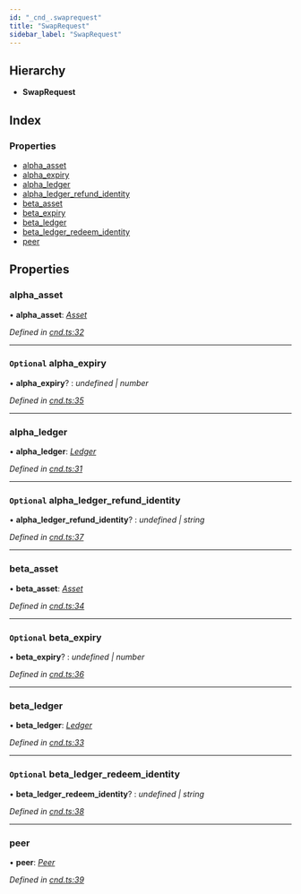 ```yaml
---
id: "_cnd_.swaprequest"
title: "SwapRequest"
sidebar_label: "SwapRequest"
---
```


## Hierarchy

* **SwapRequest**

## Index

### Properties

* [alpha_asset](_cnd_.swaprequest.md#alpha_asset)
* [alpha_expiry](_cnd_.swaprequest.md#optional-alpha_expiry)
* [alpha_ledger](_cnd_.swaprequest.md#alpha_ledger)
* [alpha_ledger_refund_identity](_cnd_.swaprequest.md#optional-alpha_ledger_refund_identity)
* [beta_asset](_cnd_.swaprequest.md#beta_asset)
* [beta_expiry](_cnd_.swaprequest.md#optional-beta_expiry)
* [beta_ledger](_cnd_.swaprequest.md#beta_ledger)
* [beta_ledger_redeem_identity](_cnd_.swaprequest.md#optional-beta_ledger_redeem_identity)
* [peer](_cnd_.swaprequest.md#peer)

## Properties

###  alpha_asset

• **alpha_asset**: *[Asset](_cnd_.asset.md)*

*Defined in [cnd.ts:32](https://github.com/comit-network/comit-js-sdk/blob/d186ad0/src/cnd.ts#L32)*

___

### `Optional` alpha_expiry

• **alpha_expiry**? : *undefined | number*

*Defined in [cnd.ts:35](https://github.com/comit-network/comit-js-sdk/blob/d186ad0/src/cnd.ts#L35)*

___

###  alpha_ledger

• **alpha_ledger**: *[Ledger](_cnd_.ledger.md)*

*Defined in [cnd.ts:31](https://github.com/comit-network/comit-js-sdk/blob/d186ad0/src/cnd.ts#L31)*

___

### `Optional` alpha_ledger_refund_identity

• **alpha_ledger_refund_identity**? : *undefined | string*

*Defined in [cnd.ts:37](https://github.com/comit-network/comit-js-sdk/blob/d186ad0/src/cnd.ts#L37)*

___

###  beta_asset

• **beta_asset**: *[Asset](_cnd_.asset.md)*

*Defined in [cnd.ts:34](https://github.com/comit-network/comit-js-sdk/blob/d186ad0/src/cnd.ts#L34)*

___

### `Optional` beta_expiry

• **beta_expiry**? : *undefined | number*

*Defined in [cnd.ts:36](https://github.com/comit-network/comit-js-sdk/blob/d186ad0/src/cnd.ts#L36)*

___

###  beta_ledger

• **beta_ledger**: *[Ledger](_cnd_.ledger.md)*

*Defined in [cnd.ts:33](https://github.com/comit-network/comit-js-sdk/blob/d186ad0/src/cnd.ts#L33)*

___

### `Optional` beta_ledger_redeem_identity

• **beta_ledger_redeem_identity**? : *undefined | string*

*Defined in [cnd.ts:38](https://github.com/comit-network/comit-js-sdk/blob/d186ad0/src/cnd.ts#L38)*

___

###  peer

• **peer**: *[Peer](_cnd_.peer.md)*

*Defined in [cnd.ts:39](https://github.com/comit-network/comit-js-sdk/blob/d186ad0/src/cnd.ts#L39)*
